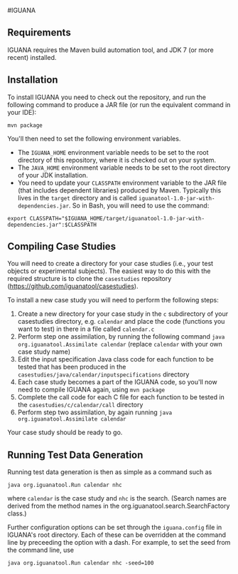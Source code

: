 #IGUANA

## Requirements
IGUANA requires the Maven build automation tool, and JDK 7 (or more recent) installed.

## Installation
To install IGUANA you need to check out the repository, and run the following command to produce a JAR file (or run the equivalent command in your IDE):

`mvn package`

You'll then need to set the following environment variables. 

* The `IGUANA_HOME` environment variable needs to be set to the root directory of this repository, where it is checked out on your system.
* The `JAVA_HOME` environment variable needs to be set to the root directory of your JDK installation.
* You need to update your `CLASSPATH` environment variable to the JAR file (that includes dependent libraries) produced by Maven. Typically this lives in the `target` directory and is called `iguanatool-1.0-jar-with-dependencies.jar`. So in Bash, you will need to use the command:

`export CLASSPATH="$IGUANA_HOME/target/iguanatool-1.0-jar-with-dependencies.jar":$CLASSPATH`

## Compiling Case Studies
You will need to create a directory for your case studies (i.e., your test objects or experimental subjects). The easiest way to do this with the required structure is to clone the `casestudies` repository (https://github.com/iguanatool/casestudies).

To install a new case study you will need to perform the following steps:

1. Create a new directory for your case study in the `c` subdirectory of your casestudies directory, e.g. `calendar` and place the code (functions you want to test) in there in a file called `calendar.c`
2. Perform step one assimilation, by running the following command
`java org.iguanatool.Assimilate calendar`
(replace `calendar` with your own case study name)
3. Edit the input specification Java class code for each function to be tested that has been produced in the `casestudies/java/calendar/inputspecifications` directory
4. Each case study becomes a part of the IGUANA code, so you'll now need to compile IGUANA again, using `mvn package`
5. Complete the call code for each C file for each function to be tested in the `casestudies/c/calendar/call` directory
6. Perform step two assimilation, by again running `java org.iguanatool.Assimilate calendar`

Your case study should be ready to go.

## Running Test Data Generation
Running test data generation is then as simple as a command such as

`java org.iguanatool.Run calendar nhc`

where `calendar` is the case study and `nhc` is the search. (Search names are derived from the method names in the org.iguanatool.search.SearchFactory class.)

Further configuration options can be set through the `iguana.config` file in IGUANA's root directory. Each of these can be overridden at the command line by preceeding the option with a dash. For example, to set the seed from the command line, use

`java org.iguanatool.Run calendar nhc -seed=100`
